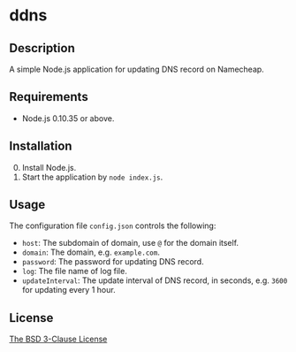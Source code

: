 # ddns #

## Description ##

A simple Node.js application for updating DNS record on Namecheap.

## Requirements ##

* Node.js 0.10.35 or above.

## Installation ##

0. Install Node.js.
1. Start the application by `node index.js`.

## Usage ##

The configuration file `config.json` controls the following:

* `host`: The subdomain of domain, use `@` for the domain itself.
* `domain`: The domain, e.g. `example.com`.
* `password`: The password for updating DNS record.
* `log`: The file name of log file.
* `updateInterval`: The update interval of DNS record, in seconds, e.g. `3600` for updating every 1 hour.

## License ##

[The BSD 3-Clause License](http://opensource.org/licenses/BSD-3-Clause)